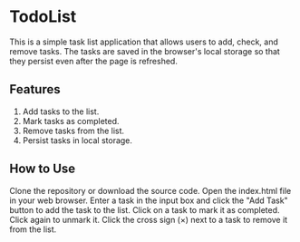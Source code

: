 # TodoList

This is a simple task list application that allows users to add, check, and remove tasks. The tasks are saved in the browser's local storage so that they persist even after the page is refreshed.

## Features
1. Add tasks to the list.
2. Mark tasks as completed.
3. Remove tasks from the list.
4. Persist tasks in local storage.

## How to Use
Clone the repository or download the source code.
Open the index.html file in your web browser.
Enter a task in the input box and click the "Add Task" button to add the task to the list.
Click on a task to mark it as completed. Click again to unmark it.
Click the cross sign (×) next to a task to remove it from the list.
